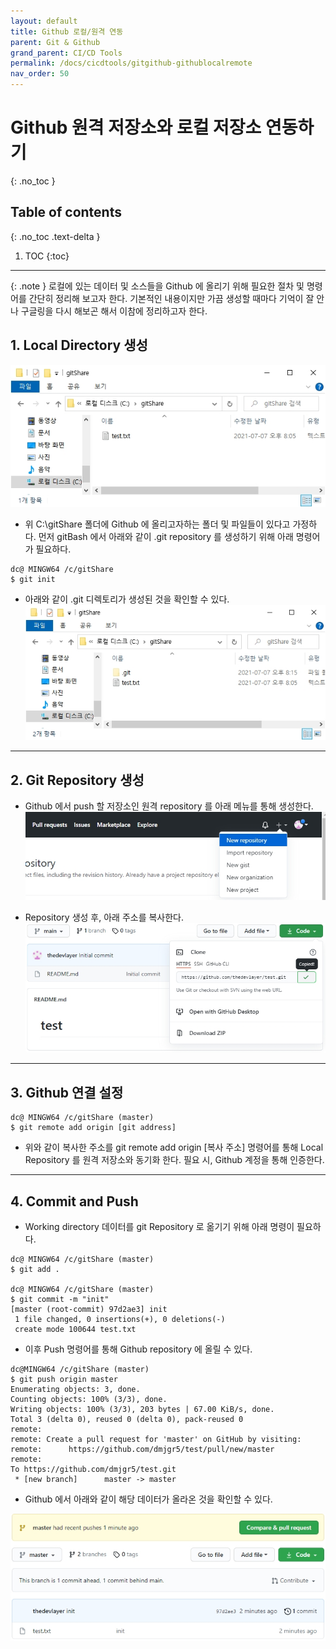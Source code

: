 ```yaml
---
layout: default
title: Github 로컬/원격 연동
parent: Git & Github
grand_parent: CI/CD Tools
permalink: /docs/cicdtools/gitgithub-githublocalremote
nav_order: 50
---
```


# Github 원격 저장소와 로컬 저장소 연동하기
{: .no_toc }

## Table of contents
{: .no_toc .text-delta }

1. TOC
{:toc}



---

{: .note }
로컬에 있는 데이터 및 소스들을 Github 에 올리기 위해 필요한 절차 및 명령어를 간단히 정리해 보고자 한다. 기본적인 내용이지만 가끔 생성할 때마다 기억이 잘 안나 구글링을 다시 해보곤 해서 이참에 정리하고자 한다.
 


## 1. Local Directory 생성

![generateFolder](/assets/images/gitset1.jpg)

- 위 C:\gitShare 폴더에 Github 에 올리고자하는 폴더 및 파일들이 있다고 가정하다. 먼저 gitBash 에서 아래와 같이 .git repository 를 생성하기 위해 아래 명령어가 필요하다.

```shell
dc@ MINGW64 /c/gitShare
$ git init
```


- 아래와 같이 .git 디렉토리가 생성된 것을 확인할 수 있다.
![generateFolder](/assets/images/gitset2.jpg)


------

## 2. Git Repository 생성

- Github 에서 push 할 저장소인 원격 repository 를 아래 메뉴를 통해 생성한다.
![generateFolder](/assets/images/gitset3.jpg)

- Repository 생성 후, 아래 주소를 복사한다.
![generateFolder](/assets/images/gitset4.jpg)


------


## 3. Github 연결 설정

```shell
dc@ MINGW64 /c/gitShare (master) 
$ git remote add origin [git address]
```

- 위와 같이 복사한 주소를 git remote add origin [복사 주소] 명령어를 통해 Local Repository 를 원격 저장소와 동기화 한다.
필요 시, Github 계정을 통해 인증한다.



------

## 4. Commit and Push

- Working directory 데이터를 git Repository 로 옮기기 위해 아래 명령이 필요하다.

```shell
dc@ MINGW64 /c/gitShare (master)
$ git add .

dc@ MINGW64 /c/gitShare (master)
$ git commit -m "init"
[master (root-commit) 97d2ae3] init
 1 file changed, 0 insertions(+), 0 deletions(-)
 create mode 100644 test.txt
```


- 이후 Push 명령어를 통해 Github repository 에 올릴 수 있다.

```shell
dc@MINGW64 /c/gitShare (master)
$ git push origin master
Enumerating objects: 3, done.
Counting objects: 100% (3/3), done.
Writing objects: 100% (3/3), 203 bytes | 67.00 KiB/s, done.
Total 3 (delta 0), reused 0 (delta 0), pack-reused 0
remote:
remote: Create a pull request for 'master' on GitHub by visiting:
remote:      https://github.com/dmjgr5/test/pull/new/master
remote:
To https://github.com/dmjgr5/test.git
 * [new branch]      master -> master
```

- Github 에서 아래와 같이 해당 데이터가 올라온 것을 확인할 수 있다.

![generateFolder](/assets/images/gitset5.jpg)


